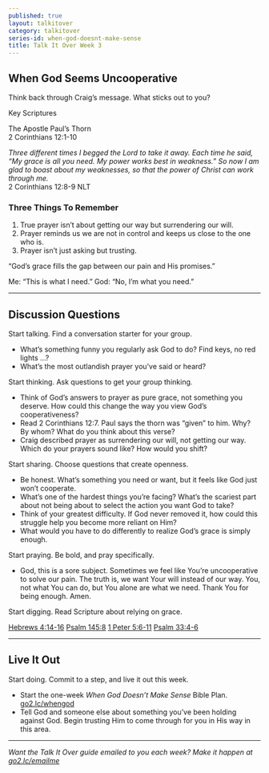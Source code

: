 ```yaml
---
published: true
layout: talkitover
category: talkitover
series-id: when-god-doesnt-make-sense
title: Talk It Over Week 3
---
```


## When God Seems Uncooperative
<p class="lead">Think back through Craig’s message. What sticks out to you?</p> 

Key Scriptures

The Apostle Paul’s Thorn  
2 Corinthians 12:1-10

_Three different times I begged the Lord to take it away. Each time he said, “My grace is all you need. My power works best in weakness.” So now I am glad to boast about my weaknesses, so that the power of Christ can work through me._  
2 Corinthians 12:8-9 NLT

### Three Things To Remember

1. True prayer isn’t about getting our way but surrendering our will.  
2. Prayer reminds us we are not in control and keeps us close to the one who is.  
3. Prayer isn’t just asking but trusting.  

“God’s grace fills the gap between our pain and His promises.”  

Me: “This is what I need.” God: “No, I’m what you need.”    

* * *

## Discussion Questions
<p class="lead">Start talking. Find a conversation starter for your group.</p> 

* What’s something funny you regularly ask God to do? Find keys, no red lights ...?
* What’s the most outlandish prayer you’ve said or heard?

<p class="lead">Start thinking. Ask questions to get your group thinking.</p> 

* Think of God’s answers to prayer as pure grace, not something you deserve. How could this change the way you view God’s cooperativeness?
* Read 2 Corinthians 12:7. Paul says the thorn was “given” to him. Why? By whom? What do you think about this verse?
* Craig described prayer as surrendering our will, not getting our way. Which do your prayers sound like? How would you shift?
 
<p class="lead">Start sharing. Choose questions that create openness.</p> 

* Be honest. What’s something you need or want, but it feels like
God just won’t cooperate.
* What’s one of the hardest things you’re facing? What’s the scariest part about not being about to select the action you want God to take?
* Think of your greatest difficulty. If God never removed it, how could this struggle help you become more reliant on Him?
* What would you have to do differently to realize God’s grace is simply enough.

<p class="lead">Start praying. Be bold, and pray specifically.</p> 

* God, this is a sore subject. Sometimes we feel like You’re uncooperative to solve our pain. The truth is, we want Your will instead of our way. You, not what You can do, but You alone are what we need. Thank You for being enough. Amen.

<p class="lead">Start digging. Read Scripture about relying on grace.</p> 

[Hebrews 4:14-16](https://www.bible.com/bible/111/heb.4.14-16.niv) [Psalm 145:8](https://www.bible.com/bible/111/psa.145.8.niv) [1 Peter 5:6-11](https://www.bible.com/bible/111/1pe.5.6-11.niv) [Psalm 33:4-6](https://www.bible.com/bible/111/psa.33.4-6.niv)

* * *

## Live It Out
<p class="lead">Start doing. Commit to a step, and live it out this week.</p>

* Start the one-week _When God Doesn’t Make Sense_ Bible Plan. [go2.lc/whengod](https://www.bible.com/reading-plans/2047-when-god-doesnt-make-sense)
* Tell God and someone else about something you’ve been holding against God. Begin trusting Him to come through for you in His way in this area.

* * *

_Want the Talk It Over guide emailed to you each week? Make it happen at [go2.lc/emailme](http://info.life.church/talkitover)_
